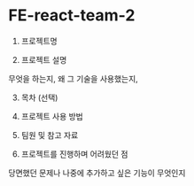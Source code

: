 # FE-react-team-2

1. 프로젝트명


2. 프로젝트 설명

무엇을 하는지,
왜 그 기술을 사용했는지,

3. 목차 (선택)


4. 프로젝트 사용 방법


5. 팀원 및 참고 자료


6. 프로젝트를 진행하며 어려웠던 점

당면했던 문제나 나중에 추가하고 싶은 기능이 무엇인지
